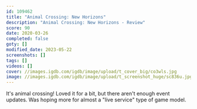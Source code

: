 ```yaml
---
id: 109462
title: "Animal Crossing: New Horizons"
description: "Animal Crossing: New Horizons - Review"
score: 90
date: 2020-03-26
completed: false
goty: []
modified_date: 2023-05-22
screenshots: []
tags: []
videos: []
cover: //images.igdb.com/igdb/image/upload/t_cover_big/co3wls.jpg
image: //images.igdb.com/igdb/image/upload/t_screenshot_huge/sc836u.jpg
---
```

It's animal crossing! Loved it for a bit, but there aren't enough event updates. Was hoping more for almost a "live service" type of game model.